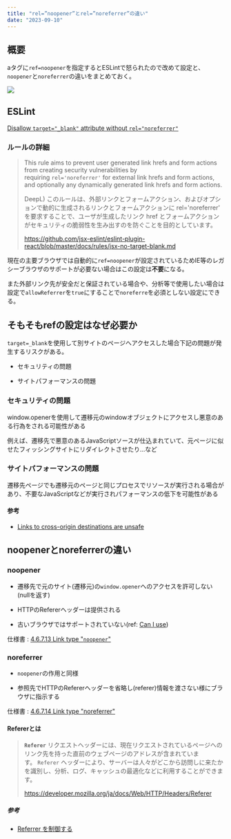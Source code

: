 ```yaml
---
title: "rel=”noopener”とrel=”noreferrer”の違い"
date: "2023-09-10"
---
```


## 概要

aタグに`ref=noopener`を指定するとESLintで怒られたので改めて設定と、`noopener`と`noreferrer`の違いをまとめておく。

![](/images/IMG_0581-1024x152.png)

## ESLint

[Disallow `target="_blank"` attribute without `rel="noreferrer"`](https://github.com/jsx-eslint/eslint-plugin-react/blob/master/docs/rules/jsx-no-target-blank.md)

### ルールの詳細

> This rule aims to prevent user generated link hrefs and form actions from creating security vulnerabilities by requiring `rel='noreferrer'` for external link hrefs and form actions, and optionally any dynamically generated link hrefs and form actions.  
>   
> DeepL) このルールは、外部リンクとフォームアクション、およびオプションで動的に生成されるリンクとフォームアクションに rel='noreferrer' を要求することで、ユーザが生成したリンク href とフォームアクションがセキュリティの脆弱性を生み出すのを防ぐことを目的としています。
> 
> https://github.com/jsx-eslint/eslint-plugin-react/blob/master/docs/rules/jsx-no-target-blank.md

現在の主要ブラウザでは自動的に`ref=noopener`が設定されているためIE等のレガシーブラウザのサポートが必要ない場合はこの設定は**不要**になる。

また外部リンク先が安全だと保証されている場合や、分析等で使用したい場合は設定で`allowReferrer`を`true`にすることで`noreferre`を必須としない設定にできる。

## そもそもrefの設定はなぜ必要か

`target=_blank`を使用して別サイトのページへアクセスした場合下記の問題が発生するリスクがある。

- セキュリティの問題

- サイトパフォーマンスの問題

### セキュリティの問題

window.openerを使用して遷移元のwindowオブジェクトにアクセスし悪意のある行為をされる可能性がある

例えば、遷移先で悪意のあるJavaScriptソースが仕込まれていて、元ページに似せたフィッシングサイトにリダイレクトさせたり...など

### サイトパフォーマンスの問題

遷移先ページでも遷移元のページと同じプロセスでリソースが実行される場合があり、不要なJavaScriptなどが実行されパフォーマンスの低下を可能性がある

#### 参考

- [Links to cross-origin destinations are unsafe](https://developer.chrome.com/en/docs/lighthouse/best-practices/external-anchors-use-rel-noopener/)

## noopenerとnoreferrerの違い

### noopener

- 遷移先で元のサイト(遷移元)の`window.opener`へのアクセスを許可しない(nullを返す)

- HTTPのRefererヘッダーは提供される

- 古いブラウザではサポートされていない(ref: [Can I use](https://caniuse.com/?search=noopener))

仕様書 : [4.6.7.13 Link type "`noopener`"](https://html.spec.whatwg.org/multipage/links.html#link-type-noopener)

### noreferrer

- `noopener`の作用と同様

- 参照先でHTTPのRefererヘッダーを省略し(referer)情報を渡さない様にブラウザに指示する

仕様書 : [4.6.7.14 Link type "noreferrer"](https://html.spec.whatwg.org/multipage/links.html#link-type-noreferrer)

#### Refererとは

> **`Referer`** リクエストヘッダーには、現在リクエストされているページへのリンク先を持った直前のウェブページのアドレスが含まれています。 `Referer` ヘッダーにより、サーバーは人々がどこから訪問しに来たかを識別し、分析、ログ、キャッシュの最適化などに利用することができます。
> 
> https://developer.mozilla.org/ja/docs/Web/HTTP/Headers/Referer

##### 参考

- [Referrer を制御する](https://qiita.com/wakaba@github/items/707d72f97f2862cd8000)
